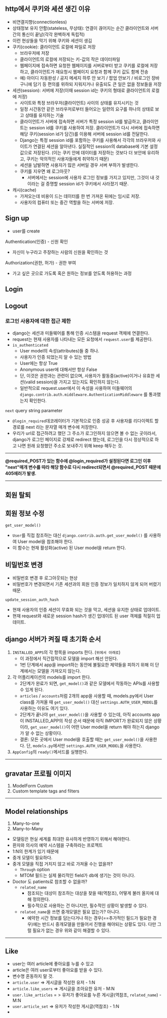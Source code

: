 ## http에서 쿠키와 세션 생긴 이유

- 비연결지향(connectionless)
- 상태정보 유지 안함(stateless, 무상태): 연결이 끊어지는 순간 클라이언트와 서버간의 통신이 끝남(각각 완벽하게 독립적)
- 이런 현상들을 막기 위해 쿠키와 세션이 생김
- 쿠키(cookie): 클라이언트 로컬에 파일로 저장
  - 브라우저에 저장
  - 클라이언트의 로컬에 저장되는 키-값의 작은 데이터파일
  - 웹페이지에 접속하면 요청한 웹페이지를 서버로부터 받고 쿠키를 로컬에 저장하고, 클라이언트가 재요청시 웹페이지 요청과 함께 쿠키 값도 함께 전송
  - 예) 아이디 자동완성 / 공지 메세지 하루 안 보기 / 팝업 안보기 / 비로그인 장바구니에 담기 등 편의를 위하되 지워지거나 유출되도 큰 일은 없을 정보들을 저장
- 세션(session): 서버에 저장(이때 session id는 쿠키의 형태로 클라이언트의 로컬에 저장)
  - 사이트와 특정 브라우저(클라이언트) 사이의 상태를 유지시키는 것
  - 일정 시간동안 같은 브라우저로부터 들어오는 일련의 요구를 하나의 상태로 보고 상태를 유지하는 기술
  - 클라이언트가 서버에 접속하면 서버가 특정 session id를 발급하고, 클라이언트는 session id를 쿠키를 사용하여 저장. 클라이언트가 다시 서버에 접속하면 해당 쿠키(session id가 담긴)를 이용해 서버에 session id를 전달한다.
  - Django는 특정 session id를 포함하는 쿠키를 사용해서 각각의 브라우저와 사이트가 연결된 세션을 알아낸다. 실질적인 session의 database에 기본 설정 값으로 저장된다. (이는 쿠키 안에 데이터를 저장하는 것보다 더 보안에 유리하고, 쿠키는 악의적인 사용자들에게 취약하기 때문)
  - 세션을 남발하면 사용자가 많은 서버일 경우 서버 부하가 발생한다.
  - 쿠키를 지우면 왜 로그아웃?
    - 서버에서는 session에 사용자 로그인 정보를 가지고 있지만, 그것이 내 것이라는 걸 증명할 session id가 쿠키에서 사라졌기 때문.
- 캐시(cache)
  - 가져오는데 비용이 드는 데이터를 한 번 가져온 뒤에는 임시로 저장.
  - 사용자의 컴퓨터 또는 중간 역할을 하는 서버에 저장.

## Sign up

- user를 create

Authentication(인증) - 신원 확인

- 자신이 누구라고 주장하는 사람의 신원을 확인하는 것

Authorization(권한, 허가) - 권한 부여

- 가고 싶은 곳으로 가도록 혹은 원하는 정보를 얻도록 허용하는 과정

## Login

## Logout

### 로그인 사용자에 대한 접근 제한

- django는 세션과 미들웨어를 통해 인증 시스템을 request 객체에 연결한다.
- request는 현재 사용자를 나타내는 모든 요청에서 `request.user`를 제공한다.
- `is_authenticated`
  - User model의 속성(attributes)들 중 하나.
  - 사용자가 인증 되었는지 알 수 있는 방법
  - User에는 항상 True
  - Anonymous user에 대해서만 항상 False
  - 단, 이것은 권한과는 관련이 없으며, 사용자가 활동중(active)이거나 유효한 세션(valid session)을 가지고 있는지도 확인하지 않는다.
  - 일반적으로 request.user에서 이 속성을 사용하여 미들웨어의 `django.contrib.auth.middleware.AuthenticationMiddleware` 를 통과했는지 확인한다.

`next` query string parameter

- `@login_required`데코레이터가 기본적으로 인증 성공 후 사용자를 리다이렉트 할 경로를 next 라는 문자열 매개 변수에 저장한다.
- 우리가 url로 접근하려고 했던 그 주소가 로그인하지 않으면 볼 수 없는 곳이라서, django가 로그인 페이지로 강제로 redirect 했는데, 로그인을 다시 정상적으로 하고 나면 원래 요청했던 주소로 보내주기 위해 keep 해두는 것.

------

**@required_POST가 있는 함수에 @login_required가 설정된다면 로그인 이후 "next"매개 변수를 따라 해당 함수로 다시 redirect되면서 @required_POST 때문에 405에러가 발생.**

------

## 회원 탈퇴

## 회원 정보 수정

`get_user_model()`

- `User`를 직접 참조하는 대신 `django.contrib.auth.get_user_model()` 를 사용하여  User model을 참조해야 한다.
- 이 함수는 현재 활성화(active) 된 User model을 return 한다.

## 비밀번호 변경

- 비밀번호 변경 후 로그아웃되는 현상
- 비밀번호가 변경되면서 기존 세션과의 회원 인증 정보가 일치하지 않게 되어 버렸기 때문.

`update_session_auth_hash`

- 현재 사용자의 인증 세션이 무효화 되는 것을 막고, 세션을 유지한 상태로 업데이트.
- 현재 request와 새로운 session hash가 생긴 업데이트 된 user 객체를 적절히 업데이트.

## django 서버가 켜질 때 초기화 순서

1. `INSTALLED_APPS`의 각 항목을 imports 한다. (`위에서 아래로`)
   - 이 과정에서 직간접적으로 모델을 import 해선 안된다.
   - 1번 단계에서 app을 import하는 동안에 불필요한 제약들을 피하기 위해 이 단계에서는 모델을 가져오지 않는다.
2. 각 어플리케이션의 models를 import 한다.
   - 2단계가 완료가 되면, `get_model()`과 같은 모델에서 작동하는 APIs를 사용할 수 있게 된다. 
   - `articles` / `accounts`처럼 2개의 app을 사용할 때, models.py에서 User class를 가져올 때 `get_user_model()` 대신 `settings.AUTH_USER_MODEL`를 사용하는 이유도 여기 있다.
   - 2단계가 끝나야 `get_user_model()`을 사용할 수 있는데, 아직 accounts app이 INSTALLED_APP의 작성 순서 때문에 아직 IMPORT가 완료되지 않은 상황이라, `get_user_model()`이 어떤 User model을 return 해야 하는지 django가 알 수 없는 상황이다.
   - 결론: 모든 곳에서 User model을 호출할 때는 `get_user_model()`을 사용한다. 단, `models.py`에서만 `settings.AUTH_USER_MODEL`을 사용한다.
3. `AppConfig`의 `ready()`메서드를 실행한다.

------

## gravatar 프로필 이미지

1. ModelForm Custom
2. Custom template tags and filters

------

## Model relationships

1. Many-to-one
2. Many-to-Many

- 모델링은 현실 세계를 최대한 유사하게 반영하기 위해서 해야한다.
- 환자와 의사의 예약 시스템을 구축하라는 프로젝트
- 1:N의 한계가 있기 때문에
- 중개 모델이 필요하다.
- 중개 모델을 직접 거치지 않고 바로 가져올 수는 없을까?
  - `Through` option
  - MTOM 필드는 실제 물리적인 field가 db에 생기는 것이 아니다.
- Doctor 도 patients로 참조할 수 없을까?
  - `related_name`
    - 참조되는 대상이 참조하는 대상을 찾을 때(역참조), 어떻게 불러 올지에 대해 정의한다.
    - 필수적으로 사용하는 건 아니지만, 필수적인 상황이 발생할 수 있다.
  - `related_name`을 쓰면 중개모델은 필요 없는가? 아니다.
    - 예약한 시간 정보를 담는다거나 하는 경우(==추가적인 필드가 필요한 경우)에는 반드시 중개모델을 만들어서 진행을 해야되는 상황도 있다. 다만 그럴 필요가 없는 경우 위와 같이 해결할 수 있다.

------

## Like

- user는 여러 article에 좋아요를 누를 수 있고
- article은 여러 user로부터 좋아요를 받을 수 있다.
- 변수명 혼동하지 말 것.
- `article.user` => 게시글을 작성한 유저 - 1:N
- `article.like_users` => 게시글을 조아요한 유저 - M:N
- `user.like_articles` = > 유저가 좋아요를 누른 게시글(역참조, `related_name`) - M:N
- `user.article_set` => 유저가 작성한 게시글(역참조) - 1:N
- 